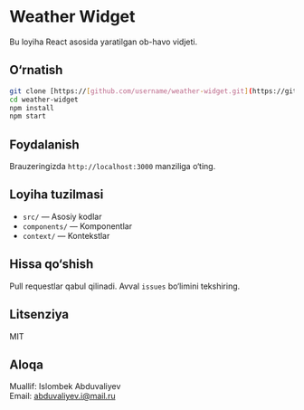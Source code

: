 # Weather Widget

Bu loyiha React asosida yaratilgan ob-havo vidjeti.

## O‘rnatish

```bash
git clone [https://[github.com/username/weather-widget.git](https://github.com/devPro277/Weather-widget)](https://github.com/devPro277/Weather-widget)
cd weather-widget
npm install
npm start
```

## Foydalanish

Brauzeringizda `http://localhost:3000` manziliga o‘ting.

## Loyiha tuzilmasi

- `src/` — Asosiy kodlar
- `components/` — Komponentlar
- `context/` — Kontekstlar

## Hissa qo‘shish

Pull requestlar qabul qilinadi. Avval `issues` bo‘limini tekshiring.

## Litsenziya

MIT

## Aloqa

Muallif: Islombek Abduvaliyev  
Email: abduvaliyev.i@mail.ru
